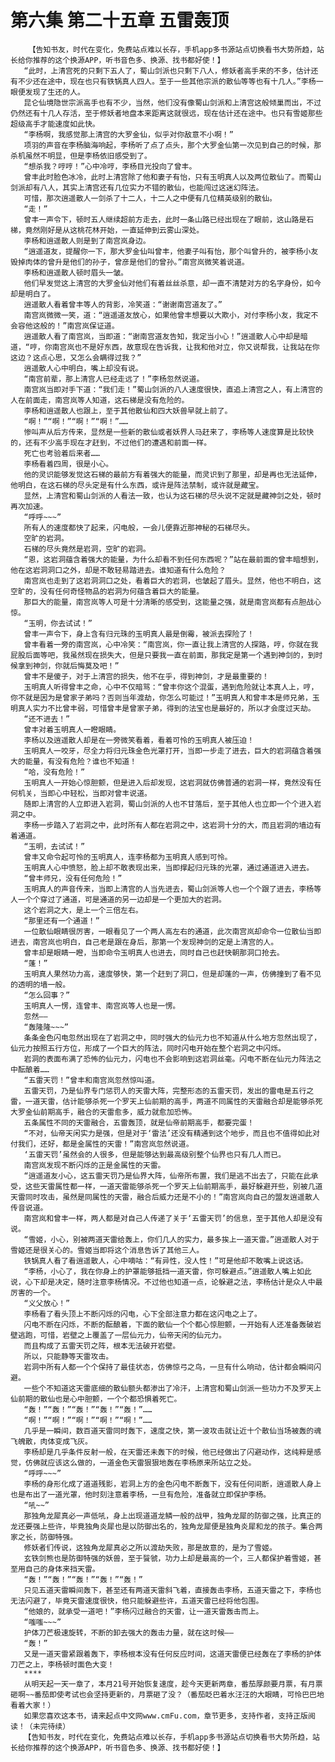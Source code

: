 # 第六集 第二十五章 五雷轰顶
        【告知书友，时代在变化，免费站点难以长存，手机app多书源站点切换看书大势所趋，站长给你推荐的这个换源APP，听书音色多、换源、找书都好使！】
       “此时，上清宫死的只剩下五人了，蜀山剑派也只剩下八人，修妖者高手来的不多，估计还有不少还在途中，现在也只有铁锅真人四人。至于一些其他宗派的散仙等等也有十几人。”李杨一眼便发现了生还的人。
       昆仑仙境隐世宗派高手也有不少，当然，他们没有像蜀山剑派和上清宫这般倾巢而出，不过仍然还有十几人存活，至于修妖者地盘本来距离这就很远，现在估计还在途中。也只有雪姬那些超级高手才能速度如此快。
       “李杨啊，我感觉那上清宫的大罗金仙，似乎对你敌意不小啊！”
       项羽的声音在李杨脑海响起，李杨听了点了点头，那个大罗金仙第一次见到自己的时候，那杀机虽然不明显，但是李杨依旧感受到了。
       “想杀我？哼哼！”心中冷哼，李杨目光投向了曾丰。
       曾丰此时脸色冰冷，此时上清宫除了他和妻子有怡，只有玉明真人以及两位散仙了。而蜀山剑派却有八人，其实上清宫还有几位实力不错的散仙，也能闯过这迷幻阵法。
       可惜，那次逍遥散人一剑杀了十二人，十二人之中便有几位精英级别的散仙。
       “走！”
       曾丰一声令下，顿时五人继续超前方走去，此时一条山路已经出现在了眼前，这山路是石梯，竟然刚好是从这桃花林开始，一直延伸到云雾山深处。
       李杨和逍遥散人则是到了南宫岚身边。
       “逍遥道友，提醒你一下，那大罗金仙叫曾丰，他妻子叫有怡，那个叫曾升的，被李杨小友毁掉肉体的曾升是他们的孙子，曾彦是他们的曾孙。”南宫岚微笑着说道。
       李杨和逍遥散人顿时眉头一皱。
       他们早发觉这上清宫的大罗金仙对他们有着丝丝杀意，却一直不清楚对方的名字身份，如今却是明白了。
       逍遥散人看着曾丰等人的背影，冷笑道：“谢谢南宫道友了。”
       南宫岚微微一笑，道：“逍遥道友放心，如果他曾丰想要以大欺小，对付李杨小友，我定不会容他这般的！”南宫岚保证道。
       逍遥散人看了南宫岚，当即道：“谢南宫道友告知，我定当小心！”逍遥散人心中却是暗道，“哼，你南宫岚也不是好东西，故意现在告诉我，让我和他对立，你又说帮我，让我站在你这边？这点心思，又怎么会瞒得过我？”
       逍遥散人心中明白，嘴上却没有说。
       “南宫前辈，那上清宫人已经走远了！”李杨忽然说道。
       南宫岚当即对手下道：“我们走！”蜀山剑派的八人速度很快，直追上清宫之人，有上清宫的人在前面走，南宫岚等人知道，这石梯是没有危险的。
       李杨和逍遥散人也跟上，至于其他散仙和四大妖兽早就上前了。
       “啊！”“啊！”“啊！”“啊！”……
       惨叫声从后方传来，显然是一些新的散仙或者妖界人马赶来了，李杨等人速度算是比较快的，还有不少高手现在才赶到，不过他们的遭遇和前面一样。
       死亡也考验着后来者……
       李杨看着四周，很是小心。
       他的灵识能够发觉这石梯的最前方有着强大的能量，而灵识到了那里，却是再也无法延伸，他明白，在这石梯的尽头定是有什么东西，或许是阵法禁制，或许就是藏宝。
       显然，上清宫和蜀山剑派的人看法一致，也认为这石梯的尽头说不定就是藏神剑之处，顿时再次加速。
       “呼呼~~~”
       所有人的速度都快了起来，闪电般，一会儿便靠近那神秘的石梯尽头。
       空旷的岩洞。
       石梯的尽头竟然是岩洞，空旷的岩洞。
       “恩，这岩洞蕴含着强大的能量，为什么却看不到任何东西呢？”站在最前面的曾丰暗想到，他在这岩洞洞口之外，却是不敢轻易踏进去。谁知道有什么危险？
       南宫岚也走到了这岩洞洞口之处，看着巨大的岩洞，也皱起了眉头。显然，他也不明白，这空旷的，没有任何奇怪物品的岩洞为何蕴含着巨大的能量。
       那巨大的能量，南宫岚等人可是十分清晰的感受到，这能量之强，就是南宫岚都有点胆战心惊。
       “玉明，你去试试！”
       曾丰一声令下，身上含有归元珠的玉明真人最是倒霉，被派去探险了！
       曾丰看着一旁的南宫岚，心中冷笑：“南宫岚，你一直让我上清宫的人探路，哼，你就在我屁股后面等吧，我虽然现在损失大，但是只要我一直在前面，那我定是第一个遇到神剑的，到时候拿到神剑，你就后悔莫及吧！”
       曾丰不是傻子，对于上清宫的损失，他不在乎，得到神剑，才是最重要的！
       玉明真人听得曾丰之命，心中不仅暗骂：“曾丰你这个混蛋，遇到危险就让本真人上，哼，你不就是因为是曾家子弟吗？否则当年渡劫，你怎么可能过！”玉明真人和曾丰本是师兄弟，玉明真人实力不比曾丰弱，可惜曾丰是曾家子弟，得到的法宝也是最好的，所以才会度过天劫。
       “还不进去！”
       曾丰对着玉明真人一瞪眼睛。
       李杨以及逍遥散人却是在一旁微笑看着，看着可怜的玉明真人被压迫！
       玉明真人一咬牙，尽全力将归元珠金色光罩打开，当即一步走了进去，巨大的岩洞蕴含着强大的能量，有没有危险？谁也不知道！
       “哈，没有危险！”
       玉明真人一开始心惊胆颤，但是进入后却发现，这岩洞就仿佛普通的岩洞一样，竟然没有任何机关，当即心中轻松，当即对曾丰说道。
       随即上清宫的人立即进入岩洞，蜀山剑派的人也不甘落后，至于其他人也立即一个个进入岩洞之中。
       李杨一步踏入了岩洞之中，此时所有人都在岩洞之中，这岩洞十分的大，而且岩洞的墙边有着通道。
       “玉明，去试试！”
       曾丰又命令起可怜的玉明真人，连李杨都为玉明真人感到可怜。
       玉明真人心中愤怒，脸上却不敢表现出来，当即撑起归元珠的光罩，通过通道进入进去。
       “曾丰师兄，没有任何危险！”
       玉明真人的声音传来，当即上清宫的人当先进去，蜀山剑派等人也一个个跟了进去，李杨等人一个个穿过了通道，可是通道的另一边却是一个更加大的岩洞。
       这个岩洞之大，是上一个三倍左右。
       “那里还有一个通道！”
       一位散仙眼睛很厉害，一眼看见了一个两人高左右的通道，此次南宫岚却命令一位散仙当即进去，南宫岚也明白，自己老是跟在身后，那第一个发现神剑的定是上清宫的人。
       曾丰却是眼睛一瞪，当即命令玉明真人也进去，同时自己也赶快朝那洞口抢去。
       “蓬！”
       玉明真人果然功力高，速度够快，第一个赶到了洞口，但是却蓬的一声，仿佛撞到了看不见的透明的墙一般。
       “怎么回事？”
       玉明真人一愣，连曾丰、南宫岚等人也是一愣。
       忽然——
       “轰隆隆~~~”
       条条金色闪电忽然出现在了岩洞之中，同时强大的仙元力也不知道从什么地方忽然出现了，仙元力按照五行方位，形成了一个巨大的阵法，同时闪电开始在整个岩洞之中闪烁。
       岩洞的表面布满了恐怖的仙元力，闪电也不会影响到这岩洞丝毫。闪电不断在仙元力阵法之中酝酿着……
       “五雷天罚！”曾丰和南宫岚忽然惊叫道。
       五雷天罚，乃是仙界专门惩罚人的天雷大阵，完整形态的五雷天罚，发出的雷电是五行之雷，一道天雷，估计能够杀死一个罗天上仙前期的高手，两道不同属性的天雷融合却是能够杀死大罗金仙前期高手，融合的天雷愈多，威力就愈加恐怖。
       五条属性不同的天雷融合，五雷轰顶，就是仙帝前期高手，都要完蛋！
       “不对，仙帝天闲实力是强，但是对于‘雷法’还没有精通到这个地步，而且也不值得如此对付我们，还好，都是金属性的天雷！”南宫岚忽然说道。
       ‘五雷天罚’虽然会的人很多，但是能够达到最高级别整个仙界也只有几人而已。
       南宫岚发现不断闪烁的正是金属性的天雷。
       “逍遥道友小心，这五雷天罚乃是仙界大阵，仙帝所布置，我们是逃不出去了，只能在此承受，这些天雷属性都一样，一道天雷能够杀死一个罗天上仙前期高手，最好躲避开些，别被几道天雷同时攻击，虽然是同属性的天雷，融合后威力还是不小的！”南宫岚向自己的盟友逍遥散人传音说道。
       南宫岚和曾丰一样，两人都是对自己人传递了关于‘五雷天罚’的信息，至于其他人却是没有说。
       “雪姬，小心，别被两道天雷给轰上，你们几人的实力，最多挨上一道天雷。”逍遥散人对于雪姬还是很关心的。雪姬当即将这个消息告诉了其他三人。
       铁锅真人看了看逍遥散人，心中嘀咕：“有异性，没人性！”可是他却不敢嘴上说这话。
       “李杨，小心了，我在你身上的护罩能够抵挡一道天雷，你可躲避点。”逍遥散人嘴上如此说，心下却是决定，随时注意李杨情况。不过他也知道一点，论躲避之法，李杨估计是众人中最厉害的一个。
       “义父放心！”
       李杨看了看头顶上不断闪烁的闪电，心下全部注意力都在这闪电之上了。
       闪电不断在闪烁，不断的酝酿着，下面的散仙一个个都心惊胆颤，一开始有人还准备轰破岩壁逃跑，可惜，岩壁之上覆盖了一层仙元力，仙帝天闲的仙元力。
       而且构成了五雷天罚之阵，根本无法破开岩壁。
       所以，只能静等天雷攻击。
       岩洞中所有人都一个个保持了最佳状态，仿佛惊弓之鸟，一旦有什么响动，估计都会瞬间闪避。
       一些个不知道这天雷底细的散仙额头都渗出了冷汗，上清宫和蜀山剑派一些功力不及罗天上仙前期的散仙也是心中胆颤，一个个都恐惧着死亡。
       “轰！”“轰！”“轰！”“轰！”“轰！”……
       “啊！”“啊！”“啊！”“啊！”“啊！”……
       几乎是一瞬间，数百道天雷同时轰下，速度之快，第一波攻击就让近十个散仙当场被轰的魂飞魄散，肉体变成飞灰。
       李杨却是几乎条件反射一般，在天雷还未轰下的时候，他已经做出了闪避动作，这纯粹是感觉，仿佛就应该这么做的，一道金色天雷狠狠地轰在李杨原来所站立之处。
       “呼呼~~~”
       李杨的身形化成了道道残影，岩洞上方的金色闪电不断轰下，没有任何间断，逍遥散人身上也是布出了一道光罩，他时刻注意着李杨，一旦有危险，准备就立即保护李杨。
       “吼~~”
       那独角龙犀真必一声低吼，身上出现道道龙鳞一般的战甲，独角龙犀的防御之强，比真正的龙还要强上些许，毕竟独角炎犀也是以防御出名的，独角龙犀便是独角炎犀和龙的孩子。集合两家之长，防御特强。
       修妖者们传说，这独角龙犀真必之所以渡劫失败，那是故意的，是为了雪姬。
       玄铁剑熊也是防御特强的妖兽，至于餮虢，功力上却是最高的一个，三人都保护着雪姬，甚至用自己的身体来挡天雷。
       “轰！”“轰！”“轰！”“轰！”“轰！”
       只见五道天雷瞬间轰下，甚至还有两道天雷斜飞着，直接轰击李杨，五道天雷之下，李杨也无法闪避了，毕竟天雷速度很快，他只能躲避些许，五道天雷已经将他包围。
       “他娘的，就承受一道吧！”李杨闪过融合的天雷，让一道天雷轰击而上。
       “嗤嗤~~~”
       护体刀芒极速旋转，不断的卸去强大的轰击力量，就在这时候——
       “轰！”
       又是一道天雷紧跟着轰下，李杨根本没有任何反应时间，这道天雷便已经轰在了李杨的护体刀芒之上，李杨顿时面色大变！
       ****
       从明天起一天一章了，本月21号开始恢复速度，趁今天更新两章，番茄厚颜要月票，有月票砸啊~~番茄即使考试也会坚持更新的，月票砸了没？（番茄眨巴着水汪汪的大眼睛，可怜巴巴地看着大家！）
       如果您喜欢这本书，请来起点中文网www.cmFu.com，章节更多，支持作者，支持正版阅读！（未完待续）
       【告知书友，时代在变化，免费站点难以长存，手机app多书源站点切换看书大势所趋，站长给你推荐的这个换源APP，听书音色多、换源、找书都好使！】